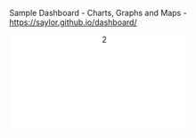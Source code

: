 Sample Dashboard - Charts, Graphs and Maps - https://saylor.github.io/dashboard/
<div style="overflow: hidden;">
    <div style="float: left; width: 33%;">
    <iframe width="313" height="173" src="//www.census.gov/popclock/population_widget_313x173.php?popclk=728858" frameBorder="0" allowtransparency="true"></iframe>
    </div>
    <div style="float: left; width: 67%;">2</div>
    <div style="display: block; clear: both;"></div>
</div>
